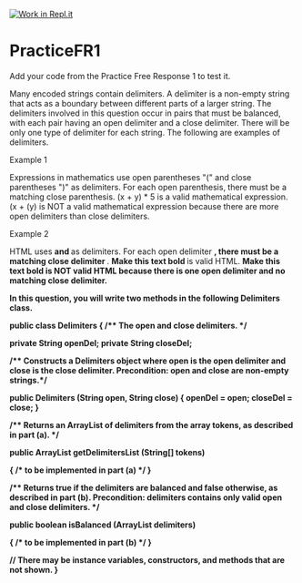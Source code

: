 [![Work in Repl.it](https://classroom.github.com/assets/work-in-replit-14baed9a392b3a25080506f3b7b6d57f295ec2978f6f33ec97e36a161684cbe9.svg)](https://classroom.github.com/online_ide?assignment_repo_id=4599098&assignment_repo_type=AssignmentRepo)
# PracticeFR1
Add your code from the Practice Free Response 1 to test it.

Many encoded strings contain delimiters. A delimiter is a non-empty string that acts as a boundary between
different parts of a larger string. The delimiters involved in this question occur in pairs that must be balanced,
with each pair having an open delimiter and a close delimiter. There will be only one type of delimiter for each
string. The following are examples of delimiters.

Example 1

Expressions in mathematics use open parentheses "(" and close parentheses ")" as delimiters. For each
open parenthesis, there must be a matching close parenthesis.
(x + y) * 5 is a valid mathematical expression.
(x + (y)
is NOT a valid mathematical expression because there are more open delimiters
than close delimiters.

Example 2

HTML uses <B> and </B> as delimiters. For each open delimiter <B>, there must be a matching close
delimiter </B>.
<B> Make this text bold </B>
is valid HTML.
<B> Make this text bold </UB>
is NOT valid HTML because there is one open
delimiter and no matching close delimiter.


In this question, you will write two methods in the following Delimiters class.

public class Delimiters
{
/** The open and close delimiters. */

   private String openDel;
   private String closeDel;
   
   /** Constructs a Delimiters object where open is the open delimiter and close is the
   close delimiter.
   Precondition: open and close are non-empty strings.*/

public Delimiters (String open, String close)
{
   openDel = open;
   closeDel = close;
}

/** Returns an ArrayList of delimiters from the array tokens, as described in part (a). */

public ArrayList<String> getDelimitersList (String[] tokens)
  
{ /* to be implemented in part (a) */ }

/** Returns true if the delimiters are balanced and false otherwise, as described in part (b).
Precondition: delimiters contains only valid open and close delimiters.
*/

public boolean isBalanced (ArrayList<String> delimiters)
  
{ /* to be implemented in part (b) */ }

// There may be instance variables, constructors, and methods that are not shown.
}
